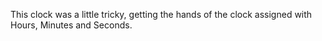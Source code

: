 This clock was a little tricky, getting the hands of the clock assigned with Hours, Minutes and Seconds.